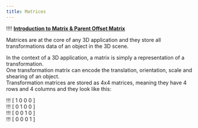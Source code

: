 ```yaml
---
title: Matrices
---
```


!!!! <i class="fa fa-play-circle"></i> [**Introduction to Matrix & Parent Offset Matrix**](https://www.youtube.com/watch?v=JOYMV-bQdlM)  

Matrices are at the core of any 3D application and they store all transformations data of an object in the 3D scene.

In the context of a 3D application, a matrix is simply a representation of a transformation.  
One transformation matrix can encode the translation, orientation, scale and shearing of an object.  
Transformation matrices are stored as 4x4 matrices, meaning they have 4 rows and 4 columns and they look like this:  

!!! [ 1 0 0 0 ]  
!!! [ 0 1 0 0 ]  
!!! [ 0 0 1 0 ]  
!!! [ 0 0 0 1 ]  

